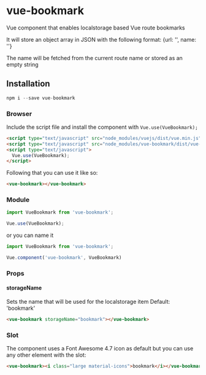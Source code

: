 # vue-bookmark

Vue component that enables localstorage based Vue route bookmarks

It will store an object array in JSON with the following format:
{url: '', name: ''}

The name will be fetched from the current route name or stored as an empty string

## Installation

```js
npm i --save vue-bookmark
```

### Browser

Include the script file and install the component with `Vue.use(VueBookmark);`

```html
<script type="text/javascript" src="node_modules/vuejs/dist/vue.min.js"></script>
<script type="text/javascript" src="node_modules/vue-bookmark/dist/vue-bookmark.min.js"></script>
<script type="text/javascript">
  Vue.use(VueBookmark);
</script>
```

Following that you can use it like so:

```html
<vue-bookmark></vue-bookmark>
```

### Module

```js
import VueBookmark from 'vue-bookmark';

Vue.use(VueBookmark);
```

or you can name it

```js
import VueBookmark from 'vue-bookmark';

Vue.component('vue-bookmark', VueBookmark)
```

### Props

#### storageName

Sets the name that will be used for the localstorage item
Default: 'bookmark'

```html
<vue-bookmark storageName="bookmark"></vue-bookmark>
```

### Slot

The component uses a Font Awesome 4.7 icon as default but you can use any other element with the slot:

```html
<vue-bookmark><i class="large material-icons">bookmark</i></vue-bookmark>
```